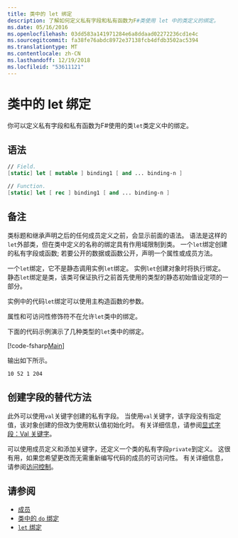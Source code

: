 ```yaml
---
title: 类中的 let 绑定
description: 了解如何定义私有字段和私有函数为F#类使用 let 中的类定义的绑定。
ms.date: 05/16/2016
ms.openlocfilehash: 03dd583a141971284e6a8ddaad02272236cd1e4c
ms.sourcegitcommit: fa38fe76abdc8972e37138fcb4dfdb3502ac5394
ms.translationtype: MT
ms.contentlocale: zh-CN
ms.lasthandoff: 12/19/2018
ms.locfileid: "53611121"
---
```

# <a name="let-bindings-in-classes"></a>类中的 let 绑定

你可以定义私有字段和私有函数为F#使用的类`let`类定义中的绑定。

## <a name="syntax"></a>语法

```fsharp
// Field.
[static] let [ mutable ] binding1 [ and ... binding-n ]

// Function.
[static] let [ rec ] binding1 [ and ... binding-n ]
```

## <a name="remarks"></a>备注

类标题和继承声明之后的任何成员定义之前，会显示前面的语法。 语法是这样的`let`外部类，但在类中定义的名称的绑定具有作用域限制到类。 一个`let`绑定创建的私有字段或函数; 若要公开的数据或函数公开，声明一个属性或成员方法。

一个`let`绑定，它不是静态调用实例`let`绑定。 实例`let`创建对象时将执行绑定。 静态`let`绑定是类，该类可保证执行之前首先使用的类型的静态初始值设定项的一部分。

实例中的代码`let`绑定可以使用主构造函数的参数。

属性和可访问性修饰符不在允许`let`类中的绑定。

下面的代码示例演示了几种类型的`let`类中的绑定。

[!code-fsharp[Main](../../../../samples/snippets/fsharp/lang-ref-1/snippet3001.fs)]

输出如下所示。

```
10 52 1 204
```

## <a name="alternative-ways-to-create-fields"></a>创建字段的替代方法

此外可以使用`val`关键字创建的私有字段。 当使用`val`关键字，该字段没有指定值，该对象创建的但改为使用默认值初始化时。 有关详细信息，请参阅[显式字段：Val 关键字](explicit-fields-the-val-keyword.md)。

可以使用成员定义和添加关键字，还定义一个类的私有字段`private`到定义。 这很有用，如果您希望更改而无需重新编写代码的成员的可访问性。 有关详细信息，请参阅[访问控制](../access-control.md)。

## <a name="see-also"></a>请参阅

- [成员](index.md)
- [类中的 `do` 绑定](do-bindings-in-classes.md)
- [`let` 绑定](../functions/let-bindings.md)